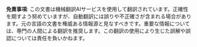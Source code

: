 

**免責事項**:
この文書は機械翻訳AIサービスを使用して翻訳されています。正確性を期すよう努めていますが、自動翻訳には誤りや不正確さが含まれる場合があります。元の言語の文書を権威ある情報源と見なすべきです。重要な情報については、専門の人間による翻訳を推奨します。この翻訳の使用により生じた誤解や誤認については責任を負いかねます。